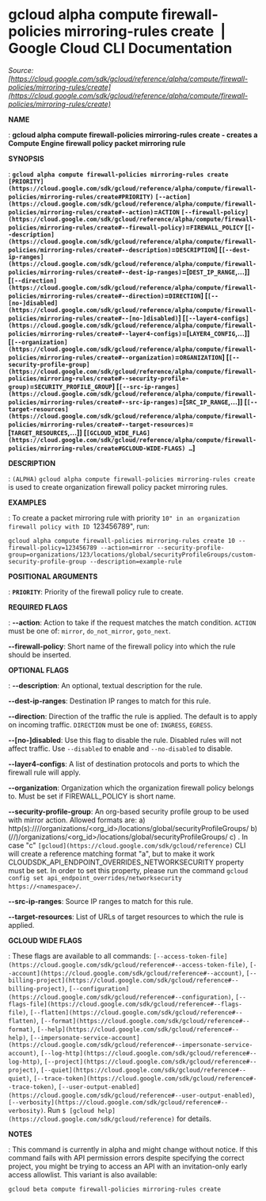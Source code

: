 # gcloud alpha compute firewall-policies mirroring-rules create  |  Google Cloud CLI Documentation

*Source: [https://cloud.google.com/sdk/gcloud/reference/alpha/compute/firewall-policies/mirroring-rules/create](https://cloud.google.com/sdk/gcloud/reference/alpha/compute/firewall-policies/mirroring-rules/create)*

**NAME**

: **gcloud alpha compute firewall-policies mirroring-rules create - creates a Compute Engine firewall policy packet mirroring rule**

**SYNOPSIS**

: **`gcloud alpha compute firewall-policies mirroring-rules create` `[PRIORITY](https://cloud.google.com/sdk/gcloud/reference/alpha/compute/firewall-policies/mirroring-rules/create#PRIORITY)` `[--action](https://cloud.google.com/sdk/gcloud/reference/alpha/compute/firewall-policies/mirroring-rules/create#--action)`=`ACTION` `[--firewall-policy](https://cloud.google.com/sdk/gcloud/reference/alpha/compute/firewall-policies/mirroring-rules/create#--firewall-policy)`=`FIREWALL_POLICY` [`[--description](https://cloud.google.com/sdk/gcloud/reference/alpha/compute/firewall-policies/mirroring-rules/create#--description)`=`DESCRIPTION`] [`[--dest-ip-ranges](https://cloud.google.com/sdk/gcloud/reference/alpha/compute/firewall-policies/mirroring-rules/create#--dest-ip-ranges)`=[`DEST_IP_RANGE`,…]] [`[--direction](https://cloud.google.com/sdk/gcloud/reference/alpha/compute/firewall-policies/mirroring-rules/create#--direction)`=`DIRECTION`] [`[--[no-]disabled](https://cloud.google.com/sdk/gcloud/reference/alpha/compute/firewall-policies/mirroring-rules/create#--[no-]disabled)`] [`[--layer4-configs](https://cloud.google.com/sdk/gcloud/reference/alpha/compute/firewall-policies/mirroring-rules/create#--layer4-configs)`=[`LAYER4_CONFIG`,…]] [`[--organization](https://cloud.google.com/sdk/gcloud/reference/alpha/compute/firewall-policies/mirroring-rules/create#--organization)`=`ORGANIZATION`] [`[--security-profile-group](https://cloud.google.com/sdk/gcloud/reference/alpha/compute/firewall-policies/mirroring-rules/create#--security-profile-group)`=`SECURITY_PROFILE_GROUP`] [`[--src-ip-ranges](https://cloud.google.com/sdk/gcloud/reference/alpha/compute/firewall-policies/mirroring-rules/create#--src-ip-ranges)`=[`SRC_IP_RANGE`,…]] [`[--target-resources](https://cloud.google.com/sdk/gcloud/reference/alpha/compute/firewall-policies/mirroring-rules/create#--target-resources)`=[`TARGET_RESOURCES`,…]] [`[GCLOUD_WIDE_FLAG](https://cloud.google.com/sdk/gcloud/reference/alpha/compute/firewall-policies/mirroring-rules/create#GCLOUD-WIDE-FLAGS) …`]**

**DESCRIPTION**

: `(ALPHA)` `gcloud alpha compute firewall-policies
mirroring-rules create` is used to create organization firewall policy
packet mirroring rules.

**EXAMPLES**

: To create a packet mirroring rule with priority ``10" in an organization
firewall policy with ID ``123456789", run:

```
gcloud alpha compute firewall-policies mirroring-rules create 10 --firewall-policy=123456789 --action=mirror --security-profile-group=organizations/123/locations/global/securityProfileGroups/custom-security-profile-group --description=example-rule
```

**POSITIONAL ARGUMENTS**

: **`PRIORITY`**:
Priority of the firewall policy rule to create.

**REQUIRED FLAGS**

: **--action**:
Action to take if the request matches the match condition.
`ACTION` must be one of: `mirror`,
`do_not_mirror`, `goto_next`.

**--firewall-policy**:
Short name of the firewall policy into which the rule should be inserted.

**OPTIONAL FLAGS**

: **--description**:
An optional, textual description for the rule.

**--dest-ip-ranges**:
Destination IP ranges to match for this rule.

**--direction**:
Direction of the traffic the rule is applied. The default is to apply on
incoming traffic. `DIRECTION` must be one of:
`INGRESS`, `EGRESS`.

**--[no-]disabled**:
Use this flag to disable the rule. Disabled rules will not affect traffic. Use
`--disabled` to enable and `--no-disabled` to disable.

**--layer4-configs**:
A list of destination protocols and ports to which the firewall rule will apply.

**--organization**:
Organization which the organization firewall policy belongs to. Must be set if
FIREWALL_POLICY is short name.

**--security-profile-group**:
An org-based security profile group to be used with mirror action. Allowed
formats are: a)
http(s)://<namespace>/<api>/organizations/<org_id>/locations/global/securityProfileGroups/<profile>
b)
(//)<namespace>/organizations/<org_id>/locations/global/securityProfileGroups/<profile>
c) <profile>. In case "c" `[gcloud](https://cloud.google.com/sdk/gcloud/reference)` CLI will create a reference
matching format "a", but to make it work
CLOUDSDK_API_ENDPOINT_OVERRIDES_NETWORKSECURITY property must be set. In order
to set this property, please run the command `gcloud config set
api_endpoint_overrides/networksecurity https://<namespace>/`.

**--src-ip-ranges**:
Source IP ranges to match for this rule.

**--target-resources**:
List of URLs of target resources to which the rule is applied.

**GCLOUD WIDE FLAGS**

: These flags are available to all commands: `[--access-token-file](https://cloud.google.com/sdk/gcloud/reference#--access-token-file)`,
`[--account](https://cloud.google.com/sdk/gcloud/reference#--account)`, `[--billing-project](https://cloud.google.com/sdk/gcloud/reference#--billing-project)`,
`[--configuration](https://cloud.google.com/sdk/gcloud/reference#--configuration)`,
`[--flags-file](https://cloud.google.com/sdk/gcloud/reference#--flags-file)`,
`[--flatten](https://cloud.google.com/sdk/gcloud/reference#--flatten)`, `[--format](https://cloud.google.com/sdk/gcloud/reference#--format)`, `[--help](https://cloud.google.com/sdk/gcloud/reference#--help)`, `[--impersonate-service-account](https://cloud.google.com/sdk/gcloud/reference#--impersonate-service-account)`,
`[--log-http](https://cloud.google.com/sdk/gcloud/reference#--log-http)`,
`[--project](https://cloud.google.com/sdk/gcloud/reference#--project)`, `[--quiet](https://cloud.google.com/sdk/gcloud/reference#--quiet)`, `[--trace-token](https://cloud.google.com/sdk/gcloud/reference#--trace-token)`, `[--user-output-enabled](https://cloud.google.com/sdk/gcloud/reference#--user-output-enabled)`,
`[--verbosity](https://cloud.google.com/sdk/gcloud/reference#--verbosity)`.
Run `$ [gcloud help](https://cloud.google.com/sdk/gcloud/reference)` for details.

**NOTES**

: This command is currently in alpha and might change without notice. If this
command fails with API permission errors despite specifying the correct project,
you might be trying to access an API with an invitation-only early access
allowlist. This variant is also available:

```
gcloud beta compute firewall-policies mirroring-rules create
```